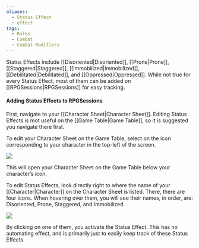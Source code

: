 ```yaml
---
aliases:
  - Status Effect
  - effect
tags:
  - Rules
  - Combat
  - Combat-Modifiers
---
```

Status Effects include [[Disoriented|Disoriented]], [[Prone|Prone]], [[Staggered|Staggered]], [[Immobilized|Immobilized]], [[Debilitated|Debilitated]], and [[Oppressed|Oppressed]]. While not true for every Status Effect, most of them can be added on [[RPGSessions|RPGSessions]] for easy tracking.

#### Adding Status Effects to RPGSessions
First, navigate to your [[Character Sheet|Character Sheet]]. Editing Status Effects is mot useful on the [[Game Table|Game Table]], so it is suggested you navigate there first.

To edit your Character Sheet on the Game Table, select on the icon corresponding to your character in the top-left of the screen.

![](https://i.imgur.com/eNF9hqR.png)

This will open your Character Sheet on the Game Table below your character’s icon. 

To edit Status Effects, look directly right to where the name of your [[Character|Character]] on the Character Sheet is listed. There, there are four icons. When hovering over them, you will see their names, in order, are: Disoriented, Prone, Staggered, and Immobilized.

![](https://i.imgur.com/mdcTs6R.png)

By clicking on one of them, you activate the Status Effect. This has no automating effect, and is primarily just to easily keep track of these Status Effects.
